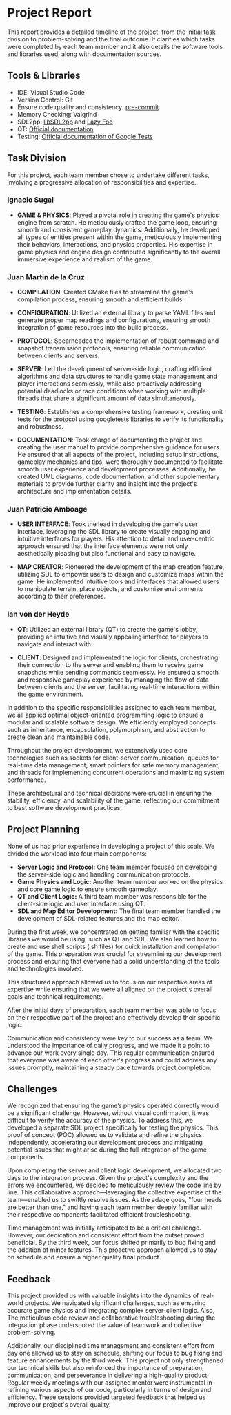 # Project Report

This report provides a detailed timeline of the project, from the initial task division to problem-solving and the final outcome. It clarifies which tasks were completed by each team member and it also details the software tools and libraries used, along with documentation sources.

## Tools & Libraries

- IDE: Visual Studio Code
- Version Control: Git
- Ensure code quality and consistency: [pre-commit](https://pre-commit.com/index.html)
- Memory Checking: Valgrind
- SDL2pp: [libSDL2pp](https://sdl2pp.amdmi3.ru/) and [Lazy Foo](https://lazyfoo.net/tutorials/SDL/)
- QT: [Official documentation](https://doc.qt.io/)
- Testing: [Official documentation of Google Tests](https://github.com/google/googletest/tree/5b7fd63d6d69f1754d5f3be956949484ebac06d5)

## Task Division

For this project, each team member chose to undertake different tasks, involving a progressive allocation of responsibilities and expertise.

### Ignacio Sugai

- **GAME & PHYSICS**: Played a pivotal role in creating the game's physics engine from scratch. He meticulously crafted the game loop, ensuring smooth and consistent gameplay dynamics. Additionally, he developed all types of entities present within the game, meticulously implementing their behaviors, interactions, and physics properties. His expertise in game physics and engine design contributed significantly to the overall immersive experience and realism of the game.

### Juan Martin de la Cruz

- **COMPILATION**: Created CMake files to streamline the game's compilation process, ensuring smooth and efficient builds.

- **CONFIGURATION**: Utilized an external library to parse YAML files and generate proper map readings and configurations, ensuring smooth integration of game resources into the build process.

- **PROTOCOL**: Spearheaded the implementation of robust command and snapshot transmission protocols, ensuring reliable communication between clients and servers.

- **SERVER**: Led the development of server-side logic, crafting efficient algorithms and data structures to handle game state management and player interactions seamlessly, while also proactively addressing potential deadlocks or race conditions when working with multiple threads that share a significant amount of data simultaneously.

- **TESTING**: Establishes a comprehensive testing framework, creating unit tests for the protocol using googletests libraries to verify its functionality and robustness.

- **DOCUMENTATION**: Took charge of documenting the project and creating the user manual to provide comprehensive guidance for users. He ensured that all aspects of the project, including setup instructions, gameplay mechanics and  tips, were thoroughly documented to facilitate smooth user experience and development processes. Additionally, he created UML diagrams, code documentation, and other supplementary materials to provide further clarity and insight into the project's architecture and implementation details.

### Juan Patricio Amboage

- **USER INTERFACE**: Took the lead in developing the game's user interface, leveraging the SDL library to create visually engaging and intuitive interfaces for players. His attention to detail and user-centric approach ensured that the interface elements were not only aesthetically pleasing but also functional and easy to navigate.

- **MAP CREATOR**: Pioneered the development of the map creation feature, utilizing SDL to empower users to design and customize maps within the game. He implemented intuitive tools and interfaces that allowed users to manipulate terrain, place objects, and customize environments according to their preferences. 

### Ian von der Heyde

- **QT**: Utilized an external library (QT) to create the game's lobby, providing an intuitive and visually appealing interface for players to navigate and interact with.

- **CLIENT**: Designed and implemented the logic for clients, orchestrating their connection to the server and enabling them to receive game snapshots while sending commands seamlessly. He ensured a smooth and responsive gameplay experience by managing the flow of data between clients and the server, facilitating real-time interactions within the game environment.

In addition to the specific responsibilities assigned to each team member, we all applied optimal object-oriented programming logic to ensure a modular and scalable software design. We efficiently employed concepts such as inheritance, encapsulation, polymorphism, and abstraction to create clean and maintainable code.

Throughout the project development, we extensively used core technologies such as sockets for client-server communication, queues for real-time data management, smart pointers for safe memory management, and threads for implementing concurrent operations and maximizing system performance.

These architectural and technical decisions were crucial in ensuring the stability, efficiency, and scalability of the game, reflecting our commitment to best software development practices.

## Project Planning

None of us had prior experience in developing a project of this scale. We divided the workload into four main components:

- **Server Logic and Protocol:** One team member focused on developing the server-side logic and handling communication protocols.
- **Game Physics and Logic:** Another team member worked on the physics and core game logic to ensure smooth gameplay.
- **QT and Client Logic:** A third team member was responsible for the client-side logic and user interface using QT.
- **SDL and Map Editor Development:** The final team member handled the development of SDL-related features and the map editor.

During the first week, we concentrated on getting familiar with the specific libraries we would be using, such as QT and SDL. We also learned how to create and use shell scripts (.sh files) for quick installation and compilation of the game. This preparation was crucial for streamlining our development process and ensuring that everyone had a solid understanding of the tools and technologies involved.

This structured approach allowed us to focus on our respective areas of expertise while ensuring that we were all aligned on the project's overall goals and technical requirements.

After the initial days of preparation, each team member was able to focus on their respective part of the project and effectively develop their specific logic.

Communication and consistency were key to our success as a team. We understood the importance of daily progress, and we made it a point to advance our work every single day. This regular communication ensured that everyone was aware of each other's progress and could address any issues promptly, maintaining a steady pace towards project completion.

## Challenges

We recognized that ensuring the game’s physics operated correctly would be a significant challenge. However, without visual confirmation, it was difficult to verify the accuracy of the physics. To address this, we developed a separate SDL project specifically for testing the physics. This proof of concept (POC) allowed us to validate and refine the physics independently, accelerating our development process and mitigating potential issues that might arise during the full integration of the game components.

Upon completing the server and client logic development, we allocated two days to the integration process. Given the project's complexity and the errors we encountered, we decided to meticulously review the code line by line. This collaborative approach—leveraging the collective expertise of the team—enabled us to swiftly resolve issues. As the adage goes, "four heads are better than one," and having each team member deeply familiar with their respective components facilitated efficient troubleshooting.

Time management was initially anticipated to be a critical challenge. However, our dedication and consistent effort from the outset proved beneficial. By the third week, our focus shifted primarily to bug fixing and the addition of minor features. This proactive approach allowed us to stay on schedule and ensure a higher quality final product.

## Feedback

This project provided us with valuable insights into the dynamics of real-world projects. We navigated significant challenges, such as ensuring accurate game physics and integrating complex server-client logic. Also, The meticulous code review and collaborative troubleshooting during the integration phase underscored the value of teamwork and collective problem-solving.

Additionally, our disciplined time management and consistent effort from day one allowed us to stay on schedule, shifting our focus to bug fixing and feature enhancements by the third week. This project not only strengthened our technical skills but also reinforced the importance of preparation, communication, and perseverance in delivering a high-quality product. Regular weekly meetings with our assigned mentor were instrumental in refining various aspects of our code, particularly in terms of design and efficiency. These sessions provided targeted feedback that helped us improve our project's overall quality.
